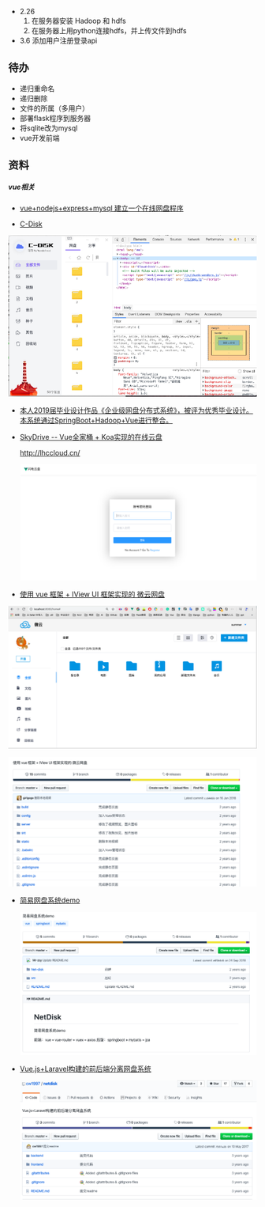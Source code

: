 * 2.26 
  1. 在服务器安装 Hadoop 和 hdfs
  2. 在服务器上用python连接hdfs，并上传文件到hdfs
* 3.6 添加用户注册登录api

## 待办

*  递归重命名
*  递归删除
*  文件的所属（多用户）
*  部署flask程序到服务器
* 将sqlite改为mysql
* vue开发前端 



## 资料 

##### vue相关

* [vue+nodejs+express+mysql 建立一个在线网盘程序](https://www.cnblogs.com/yejingping/p/10436522.html)

* [C-Disk](https://github.com/zjinh/CloudDisk)

![截屏2020-03-06下午6.39.17](cloud-disk开发日志.assets/截屏2020-03-06下午6.39.17.png)

* [本人2019届毕业设计作品《企业级网盘分布式系统》，被评为优秀毕业设计。本系统通过SpringBoot+Hadoop+Vue进行整合。](https://github.com/chenxingxing6/cxx-graduation)

* [SkyDrive -- Vue全家桶 + Koa实现的在线云盘](https://github.com/hcLei/skydrive)

  http://lhccloud.cn/

  ![截屏2020-03-06下午6.16.22](cloud-disk开发日志.assets/截屏2020-03-06下午6.16.22.png)

* [使用 vue 框架 + IView UI 框架实现的 微云网盘](https://github.com/girlgogo/yunpan-vue)

![截屏2020-03-06下午6.52.24](cloud-disk开发日志.assets/截屏2020-03-06下午6.52.24.png)

![截屏2020-03-06下午6.43.10](cloud-disk开发日志.assets/截屏2020-03-06下午6.43.10.png)

* [简易网盘系统demo](https://github.com/Mr-zsy/NetDisk)

  ![截屏2020-03-06下午6.42.08](cloud-disk开发日志.assets/截屏2020-03-06下午6.42.08.png)

* [Vue.js+Laravel构建的前后端分离网盘系统](https://github.com/cw1997/netdisk)

  ![截屏2020-03-06下午6.41.46](cloud-disk开发日志.assets/截屏2020-03-06下午6.41.46.png)

